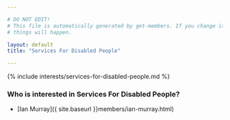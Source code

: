 ```yaml
---

# DO NOT EDIT!
# This file is automatically generated by get-members. If you change it, bad
# things will happen.

layout: default
title: "Services For Disabled People"

---
```


{% include interests/services-for-disabled-people.md %}

### Who is interested in Services For Disabled People?


* [Ian Murray]({ site.baseurl }}members/ian-murray.html)
